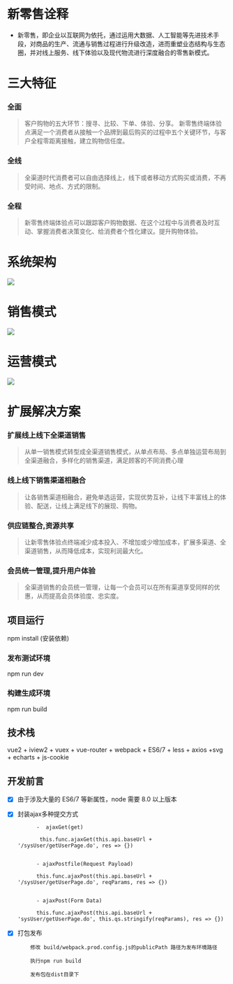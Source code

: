 # 新零售诠释 #
- 新零售，即企业以互联网为依托，通过运用大数据、人工智能等先进技术手段，对商品的生产、流通与销售过程进行升级改造，进而重塑业态结构与生态圈，并对线上服务、线下体验以及现代物流进行深度融合的零售新模式。

# 三大特征 #
### 全面
>  客户购物的五大环节：搜寻、比较、下单、体验、分享。
> 新零售终端体验点满足一个消费者从接触一个品牌到最后购买的过程中五个关键环节，与客户全程零距离接触，建立购物信任度。
### 全线
>  全渠道时代消费者可以自由选择线上，线下或者移动方式购买或消费，不再受时间、地点、方式的限制。

### 全程
>  新零售终端体验点可以跟踪客户购物数据、在这个过程中与消费者及时互动、掌握消费者决策变化、给消费者个性化建议。提升购物体验。



# 系统架构 #

![](https://raw.githubusercontent.com/cinoliu/Promotion-engine/master/img/structure.png) 


# 销售模式 #
![](https://raw.githubusercontent.com/cinoliu/Promotion-engine/master/img/Sales.png) 


# 运营模式 #

![](https://raw.githubusercontent.com/cinoliu/Promotion-engine/master/img/Operation.png) 


# 扩展解决方案 #

### 扩展线上线下全渠道销售
> 从单一销售模式转型成全渠道销售模式，从单点布局、多点单独运营布局到全渠道融合，多样化的销售渠道，满足顾客的不同消费心理 

### 线上线下销售渠道相融合
> 让各销售渠道相融合，避免单选运营，实现优势互补，让线下丰富线上的体验、配送，让线上满足线下的展现、购物。 

### 供应链整合,资源共享
> 让新零售体验点终端减少成本投入、不增加或少增加成本，扩展多渠道、全渠道销售，从而降低成本，实现利润最大化。

### 会员统一管理,提升用户体验
> 全渠道销售的会员统一管理，让每一个会员可以在所有渠道享受同样的优惠，从而提高会员体验度、忠实度。




## 项目运行 ##
npm install  (安装依赖)

### 发布测试环境

npm run dev 

### 构建生成环境

npm run build 



## 技术栈

vue2 +  iview2 + vuex + vue-router + webpack + ES6/7 + less + axios +svg + echarts + js-cookie


## 开发前言 ##

- [x] 由于涉及大量的 ES6/7 等新属性，node 需要 8.0 以上版本

- [x] 封装ajax多种提交方式 

	
			-  ajaxGet(get)

			 this.func.ajaxGet(this.api.baseUrl + '/sysUser/getUserPage.do', res => {})
	
	
			- ajaxPostfile(Request Payload)

			this.func.ajaxPost(this.api.baseUrl + '/sysUser/getUserPage.do', reqParams, res => {})

	
			- ajaxPost(Form Data)

			this.func.ajaxPost(this.api.baseUrl + 'sysUser/getUserPage.do', this.qs.stringify(reqParams), res => {})



   
- [x]  打包发布
	  ```
		  修改 build/webpack.prod.config.js的publicPath 路径为发布环境路径

		  执行npm run build 

		  发布包在dist目录下

	  ```














